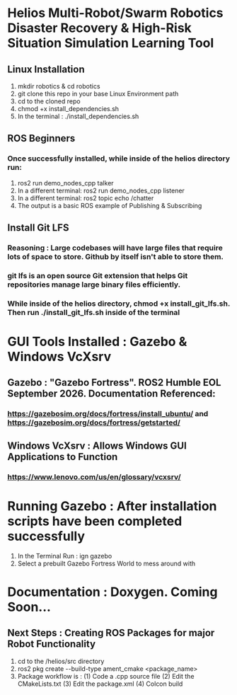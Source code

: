 # Helios Multi-Robot/Swarm Robotics Disaster Recovery & High-Risk Situation Simulation Learning Tool

## Linux Installation
1. mkdir robotics & cd robotics
2. git clone this repo in your base Linux Environment path
3. cd to the cloned repo
4. chmod +x install_dependencies.sh
5. In the terminal : ./install_dependencies.sh


## ROS Beginners
### Once successfully installed, while inside of the helios directory run:
1. ros2 run demo_nodes_cpp talker
2. In a different terminal: ros2 run demo_nodes_cpp listener
3. In a different terminal: ros2 topic echo /chatter
4. The output is a basic ROS example of Publishing & Subscribing 


## Install Git LFS
### Reasoning : Large codebases will have large files that require lots of space to store. Github by itself isn't able to store them.
### git lfs is an open source Git extension that helps Git repositories manage large binary files efficiently.
### While inside of the helios directory, chmod +x install_git_lfs.sh. Then  run    ./install_git_lfs.sh   inside of the terminal


# GUI Tools Installed : Gazebo & Windows VcXsrv

## Gazebo : "Gazebo Fortress". ROS2 Humble EOL September 2026. Documentation Referenced:
###  https://gazebosim.org/docs/fortress/install_ubuntu/  and https://gazebosim.org/docs/fortress/getstarted/

## Windows VcXsrv : Allows Windows GUI Applications to Function
### https://www.lenovo.com/us/en/glossary/vcxsrv/


# Running Gazebo : After installation scripts have been completed successfully
1. In the Terminal Run : ign gazebo  
2. Select a prebuilt Gazebo Fortress World to mess around with

# Documentation : Doxygen. Coming Soon...


## Next Steps : Creating ROS Packages for major Robot Functionality
1. cd to the /helios/src directory
2. ros2 pkg create --build-type ament_cmake <package_name>
3. Package workflow is : (1) Code a .cpp source file (2) Edit the CMakeLists.txt (3) Edit the package.xml (4) Colcon build 
